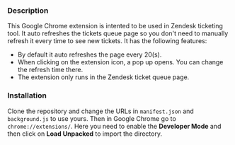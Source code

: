 ### Description
This Google Chrome extension is intented to be used in Zendesk ticketing tool. It auto refreshes the tickets queue page so you don't need to manually refresh it every time to see new tickets. It has the following features:

* By default it auto refreshes the page every 20(s).
* When clicking on the extension icon, a pop up opens. You can change the refresh time there.
* The extension only runs in the Zendesk ticket queue page.

### Installation
Clone the repository and change the URLs in `manifest.json` and `background.js` to use yours. Then in Google Chrome go to `chrome://extensions/`. Here you need to enable the **Developer Mode** and then click on **Load Unpacked** to import the directory.
